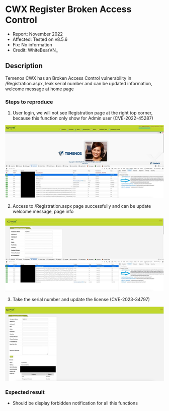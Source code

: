 # CWX Register Broken Access Control

- Report: November 2022
- Affected: Tested on v8.5.6
- Fix: No information
- Credit: WhiteBearVN_

## Description
Temenos CWX has an Broken Access Control vulnerability in /Registration.aspx, leak serial number and can be updated information, welcome message at home page

### Steps to reproduce
1. User login, we will not see Registration page at the right top corner, because this function only show for Admin user (CVE-2022-45287)

![Alt text](login.jpg?raw=true)

2. Access to /Registration.aspx page successfully and can be update welcome message, page info  

![Alt text](Access.jpg?raw=true)

3. Take the serial number and update the license (CVE-2023-34797)

![Alt text](information_and_update.jpg?raw=true)

### Expected result

- Should be display forbidden notification for all this functions
